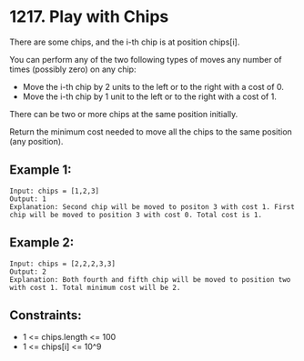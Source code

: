 # 1217. Play with Chips

There are some chips, and the i-th chip is at position chips[i].

You can perform any of the two following types of moves any number of times (possibly zero) on any chip:

* Move the i-th chip by 2 units to the left or to the right with a cost of 0.
* Move the i-th chip by 1 unit to the left or to the right with a cost of 1.

There can be two or more chips at the same position initially.

Return the minimum cost needed to move all the chips to the same position (any position).

## Example 1:

```
Input: chips = [1,2,3]
Output: 1
Explanation: Second chip will be moved to positon 3 with cost 1. First chip will be moved to position 3 with cost 0. Total cost is 1.
```

## Example 2:

```
Input: chips = [2,2,2,3,3]
Output: 2
Explanation: Both fourth and fifth chip will be moved to position two with cost 1. Total minimum cost will be 2.
```

## Constraints:

* 1 <= chips.length <= 100
* 1 <= chips[i] <= 10^9